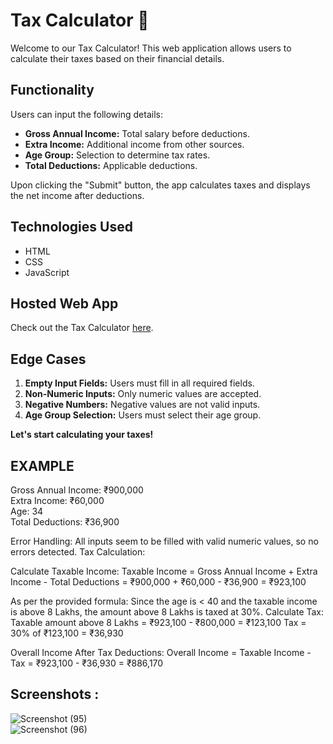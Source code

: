 # Tax Calculator 🧮

Welcome to our Tax Calculator! This web application allows users to calculate their taxes based on their financial details.

## Functionality

Users can input the following details:
- **Gross Annual Income:** Total salary before deductions.
- **Extra Income:** Additional income from other sources.
- **Age Group:** Selection to determine tax rates.
- **Total Deductions:** Applicable deductions.

Upon clicking the "Submit" button, the app calculates taxes and displays the net income after deductions.

## Technologies Used

- HTML
- CSS
- JavaScript

## Hosted Web App

Check out the Tax Calculator [here](https://superlative-frangollo-9ec2dd.netlify.app/).

## Edge Cases

1. **Empty Input Fields:** Users must fill in all required fields.
2. **Non-Numeric Inputs:** Only numeric values are accepted.
3. **Negative Numbers:** Negative values are not valid inputs.
4. **Age Group Selection:** Users must select their age group.


******Let's start calculating your taxes!******</br>

## EXAMPLE 
Gross Annual Income: ₹900,000</BR>
Extra Income: ₹60,000</BR>
Age: 34</BR>
Total Deductions: ₹36,900</BR>

Error Handling:
All inputs seem to be filled with valid numeric values, so no errors detected.
Tax Calculation:

Calculate Taxable Income:
Taxable Income = Gross Annual Income + Extra Income - Total Deductions
= ₹900,000 + ₹60,000 - ₹36,900
= ₹923,100

As per the provided formula:
Since the age is < 40 and the taxable income is above 8 Lakhs, the amount above 8 Lakhs is taxed at 30%.
Calculate Tax:
Taxable amount above 8 Lakhs = ₹923,100 - ₹800,000 = ₹123,100
Tax = 30% of ₹123,100 = ₹36,930

Overall Income After Tax Deductions:
Overall Income = Taxable Income - Tax
= ₹923,100 - ₹36,930
= ₹886,170


## Screenshots : 

![Screenshot (95)](https://github.com/DevyaniChanne/CALCULATOR/assets/89982552/35f2b3d6-a61a-45c3-9a95-fd4b8e3a84d0)</br>
![Screenshot (96)](https://github.com/DevyaniChanne/CALCULATOR/assets/89982552/eb3bc1d5-e692-4123-941e-3644d0c03c07)
